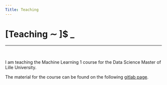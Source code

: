 ```yaml
---
Title: Teaching
---
```


# [Teaching ∼ ]$ _

---
&nbsp;

I am teaching the Machine Learning 1 course for the Data Science Master of Lille University. 

The material for the course can be found on the following [gitlab page](https://gitlab.inria.fr/tmathieu/machinelearning_m1ds_lille).
